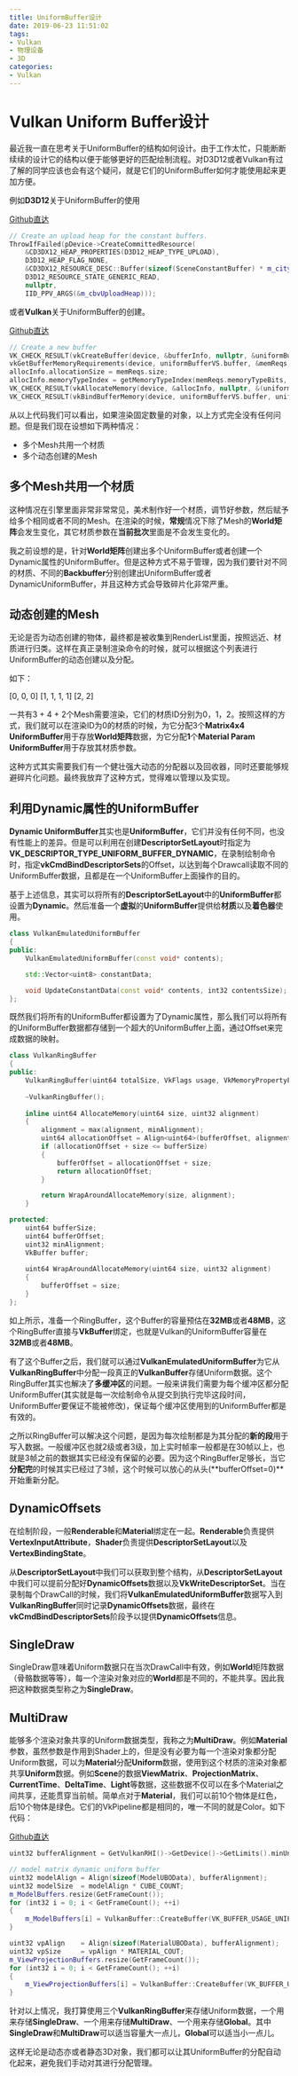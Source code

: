 ```yaml
---
title: UniformBuffer设计
date: 2019-06-23 11:51:02
tags:
- Vulkan
- 物理设备
- 3D
categories:
- Vulkan
---
```


# Vulkan Uniform Buffer设计

最近我一直在思考关于UniformBuffer的结构如何设计。由于工作太忙，只能断断续续的设计它的结构以便于能够更好的匹配绘制流程。对D3D12或者Vulkan有过了解的同学应该也会有这个疑问，就是它们的UniformBuffer如何才能使用起来更加方便。

<!-- more -->

例如**D3D12**关于UniformBuffer的使用

[Github直达](https://github.com/microsoft/DirectX-Graphics-Samples/blob/master/Samples/Desktop/D3D12Bundles/src/FrameResource.cpp#L31)

```C++
// Create an upload heap for the constant buffers.
ThrowIfFailed(pDevice->CreateCommittedResource(
    &CD3DX12_HEAP_PROPERTIES(D3D12_HEAP_TYPE_UPLOAD),
    D3D12_HEAP_FLAG_NONE,
    &CD3DX12_RESOURCE_DESC::Buffer(sizeof(SceneConstantBuffer) * m_cityRowCount * m_cityColumnCount),
    D3D12_RESOURCE_STATE_GENERIC_READ,
    nullptr,
    IID_PPV_ARGS(&m_cbvUploadHeap)));
```

或者**Vulkan**关于UniformBuffer的创建。

[Github直达](https://github.com/SaschaWillems/Vulkan/blob/master/examples/triangle/triangle.cpp#L1023)
```C++
// Create a new buffer
VK_CHECK_RESULT(vkCreateBuffer(device, &bufferInfo, nullptr, &uniformBufferVS.buffer));
vkGetBufferMemoryRequirements(device, uniformBufferVS.buffer, &memReqs);
allocInfo.allocationSize = memReqs.size;
allocInfo.memoryTypeIndex = getMemoryTypeIndex(memReqs.memoryTypeBits, VK_MEMORY_PROPERTY_HOST_VISIBLE_BIT | VK_MEMORY_PROPERTY_HOST_COHERENT_BIT);
VK_CHECK_RESULT(vkAllocateMemory(device, &allocInfo, nullptr, &(uniformBufferVS.memory)));
VK_CHECK_RESULT(vkBindBufferMemory(device, uniformBufferVS.buffer, uniformBufferVS.memory, 0));
```

从以上代码我们可以看出，如果渲染固定数量的对象，以上方式完全没有任何问题。但是我们现在设想如下两种情况：
- 多个Mesh共用一个材质
- 多个动态创建的Mesh

## 多个Mesh共用一个材质
这种情况在引擎里面非常非常常见，美术制作好一个材质，调节好参数，然后赋予给多个相同或者不同的Mesh。在渲染的时候，**常规**情况下除了Mesh的**World矩阵**会发生变化，其它材质参数在**当前批次**里面是不会发生变化的。

我之前设想的是，针对**World矩阵**创建出多个UniformBuffer或者创建一个Dynamic属性的UniformBuffer。但是这种方式不易于管理，因为我们要针对不同的材质、不同的**Backbuffer**分别创建出UniformBuffer或者DynamicUniformBuffer，并且这种方式会导致碎片化非常严重。

## 动态创建的Mesh
无论是否为动态创建的物体，最终都是被收集到RenderList里面，按照远近、材质进行归类。这样在真正录制渲染命令的时候，就可以根据这个列表进行UniformBuffer的动态创建以及分配。

如下：

[0, 0, 0] [1, 1, 1, 1] [2, 2]

一共有3 + 4 + 2个Mesh需要渲染，它们的材质ID分别为0，1，2。按照这样的方式，我们就可以在渲染ID为0的材质的时候，为它分配3个**Matrix4x4 UniformBuffer**用于存放**World矩阵**数据，为它分配**1**个**Material Param UniformBuffer**用于存放其材质参数。

这种方式其实需要我们有一个健壮强大动态的分配器以及回收器，同时还要能够规避碎片化问题。最终我放弃了这种方式，觉得难以管理以及实现。

## 利用Dynamic属性的UniformBuffer

**Dynamic UniformBuffer**其实也是**UniformBuffer**，它们并没有任何不同，也没有性能上的差异。但是可以利用在创建**DescriptorSetLayout**时指定为**VK_DESCRIPTOR_TYPE_UNIFORM_BUFFER_DYNAMIC**，在录制绘制命令时，指定**vkCmdBindDescriptorSets**的Offset，以达到每个Drawcall读取不同的UniformBuffer数据，且都是在一个UniformBuffer上面操作的目的。

基于上述信息，其实可以将所有的**DescriptorSetLayout**中的**UniformBuffer**都设置为**Dynamic**。然后准备一个**虚拟**的**UniformBuffer**提供给**材质**以及**着色器**使用。

```c++
class VulkanEmulatedUniformBuffer
{
public:
	VulkanEmulatedUniformBuffer(const void* contents);

	std::Vector<uint8> constantData;

	void UpdateConstantData(const void* contents, int32 contentsSize);
};
```

既然我们将所有的UniformBuffer都设置为了Dynamic属性，那么我们可以将所有的UniformBuffer数据都存储到一个超大的UniformBuffer上面，通过Offset来完成数据的映射。

```c++
class VulkanRingBuffer
{
public:
	VulkanRingBuffer(uint64 totalSize, VkFlags usage, VkMemoryPropertyFlags memPropertyFlags);
    
	~VulkanRingBuffer();
	
	inline uint64 AllocateMemory(uint64 size, uint32 alignment)
	{
		alignment = max(alignment, minAlignment);
		uint64 allocationOffset = Align<uint64>(bufferOffset, alignment);
		if (allocationOffset + size <= bufferSize)
		{
			bufferOffset = allocationOffset + size;
			return allocationOffset;
		}

		return WrapAroundAllocateMemory(size, alignment);
	}

protected:
	uint64 bufferSize;
	uint64 bufferOffset;
	uint32 minAlignment;
	VkBuffer buffer;
    
	uint64 WrapAroundAllocateMemory(uint64 size, uint32 alignment)
	{
		bufferOffset = size;
	}
};
```

如上所示，准备一个RingBuffer，这个Buffer的容量预估在**32MB**或者**48MB**，这个RingBuffer直接与**VkBuffer**绑定，也就是Vulkan的UniformBuffer容量在**32MB**或者**48MB**。

有了这个Buffer之后，我们就可以通过**VulkanEmulatedUniformBuffer**为它从**VulkanRingBuffer**中分配一段真正的**VulkanBuffer**存储Uniform数据。这个RingBuffer其实也解决了**多缓冲区**的问题。一般来讲我们需要为每个缓冲区都分配UniformBuffer(其实就是每一次绘制命令从提交到执行完毕这段时间，UniformBuffer要保证不能被修改)，保证每个缓冲区使用到的UniformBuffer都是有效的。

之所以RingBuffer可以解决这个问题，是因为每次绘制都是为其分配的**新的段**用于写入数据。一般缓冲区也就2级或者3级，加上实时帧率一般都是在30帧以上，也就是3帧之前的数据其实已经没有保留的必要。因为这个RingBuffer足够长，当它**分配完**的时候其实已经过了3帧，这个时候可以放心的从头(**bufferOffset=0)**开始重新分配。

## DynamicOffsets

在绘制阶段，一般**Renderable**和**Material**绑定在一起。**Renderable**负责提供**VertexInputAttribute**，**Shader**负责提供**DescriptorSetLayout**以及**VertexBindingState**。

从**DescriptorSetLayout**中我们可以获取到整个结构，从**DescriptorSetLayout**中我们可以提前分配好**DynamicOffsets**数据以及**VkWriteDescriptorSet**。当在录制每个DrawCall的时候，我们将**VulkanEmulatedUniformBuffer**数据写入到**VulkanRingBuffer**同时记录**DynamicOffsets**数据，最终在**vkCmdBindDescriptorSets**阶段予以提供**DynamicOffsets**信息。

## SingleDraw 

SingleDraw意味着Uniform数据只在当次DrawCall中有效，例如**World**矩阵数据（骨骼数据等等），每一个渲染对象对应的**World**都是不同的，不能共享。因此我把这种数据类型称之为**SingleDraw**。

## MultiDraw

能够多个渲染对象共享的Uniform数据类型，我称之为**MultiDraw**。例如**Material**参数，虽然参数是作用到Shader上的，但是没有必要为每一个渲染对象都分配Uniform数据，可以为**Material**分配**Uniform**数据，使用到这个材质的渲染对象都共享**Uniform**数据。例如**Scene**的数据**ViewMatrix**、**ProjectionMatrix**、**CurrentTime**、**DeltaTime**、**Light**等数据，这些数据不仅可以在多个Material之间共享，还能贯穿当前帧。简单点对于**Material**，我们可以前10个物体是红色，后10个物体是绿色。它们的VkPipeline都是相同的，唯一不同的就是Color。如下代码：

[Github直达](<https://github.com/BobLChen/VulkanTutorials/blob/master/examples/6_DynamicUniformBuffer/DynamicUniformBuffer.cpp#L409>)

```c++
uint32 bufferAlignment = GetVulkanRHI()->GetDevice()->GetLimits().minUniformBufferOffsetAlignment;

// model matrix dynamic uniform buffer
uint32 modelAlign = Align(sizeof(ModelUBOData), bufferAlignment);
uint32 modelSize  = modelAlign * CUBE_COUNT;
m_ModelBuffers.resize(GetFrameCount());
for (int32 i = 0; i < GetFrameCount(); ++i) 
{
    m_ModelBuffers[i] = VulkanBuffer::CreateBuffer(VK_BUFFER_USAGE_UNIFORM_BUFFER_BIT, VK_MEMORY_PROPERTY_HOST_VISIBLE_BIT, modelSize);
}

uint32 vpAlign    = Align(sizeof(MaterialUBOData), bufferAlignment);
uint32 vpSize     = vpAlign * MATERIAL_COUT;
m_ViewProjectionBuffers.resize(GetFrameCount());
for (int32 i = 0; i < GetFrameCount(); ++i) 
{
    m_ViewProjectionBuffers[i] = VulkanBuffer::CreateBuffer(VK_BUFFER_USAGE_UNIFORM_BUFFER_BIT, VK_MEMORY_PROPERTY_HOST_VISIBLE_BIT, vpSize);
}
```

针对以上情况，我打算使用三个**VulkanRingBuffer**来存储Uniform数据，一个用来存储**SingleDraw**、一个用来存储**MultiDraw**、一个用来存储**Global**。其中**SingleDraw**和**MultiDraw**可以适当容量大一点儿，**Global**可以适当小一点儿。

这样无论是动态亦或者静态3D对象，我们都可以让其UniformBuffer的分配自动化起来，避免我们手动对其进行分配管理。

